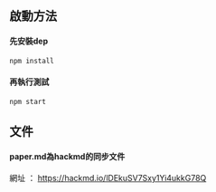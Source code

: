 ## 啟動方法
#### 先安裝dep
`npm install`
#### 再執行測試
`npm start`

## 文件
#### paper.md為hackmd的同步文件
網址 ： https://hackmd.io/lDEkuSV7Sxy1Yi4ukkG78Q

